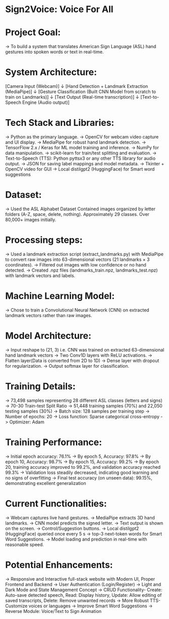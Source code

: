 # Sign2Voice: Voice For All


# Project Goal:
-> To build a system that translates American Sign Language (ASL) hand gestures into spoken words or text in real-time.


# System Architecture:
[Camera Input (Webcam)]
        ↓
[Hand Detection + Landmark Extraction (MediaPipe)]
        ↓
[Gesture Classification (Built CNN Model from scratch to train on Landmarks)]
        ↓
[Text Output (Real-time transcription)]
        ↓
[Text-to-Speech Engine (Audio output)]


# Tech Stack and Libraries:
-> Python as the primary language.
-> OpenCV for webcam video capture and UI display.
-> MediaPipe for robust hand landmark detection.
-> TensorFlow 2.x / Keras for ML model training and inference.
-> NumPy for data manipulation.
-> scikit-learn for train/test splitting and evaluation.
-> Text-to-Speech (TTS): Python pyttsx3 or any other TTS library for audio output.
-> JSON for saving label mappings and model metadata.
-> Tkinter + OpenCV video for GUI
-> Local distilgpt2 (HuggingFace) for Smart word suggestions


# Dataset:
-> Used the ASL Alphabet Dataset
            Contained images organized by letter folders (A-Z, space, delete, nothing).
            Approximately 29 classes.
            Over 80,000+ images initially.


# Processing steps:
-> Used a landmark extraction script (extract_landmarks.py) with MediaPipe to convert raw images into 63-dimensional vectors (21 landmarks × 3 coordinates).
-> Filtered out images with low confidence or no hand detected.
-> Created .npz files (landmarks_train.npz, landmarks_test.npz) with landmark vectors and labels.


# Machine Learning Model:
-> Chose to train a Convolutional Neural Network (CNN) on extracted landmark vectors rather than raw images.


# Model Architecture:
-> Input reshape to (21, 3) i.e. CNN was trained on extracted 63-dimensional hand landmark vectors
-> Two Conv1D layers with ReLU activations.
-> Flatten layer(Data is converted from 2D to 1D)
-> Dense layer with dropout for regularization.
-> Output softmax layer for classification.


# Training Details:
-> 73,498 samples representing 28 different ASL classes (letters and signs)
-> 70-30 Train-test Split Ratio -> 51,448 training samples (70%) and 22,050 testing samples (30%)
-> Batch size: 128 samples per training step
-> Number of epochs: 20
-> Loss function: Sparse categorical cross-entropy
-> Optimizer: Adam


# Training Performance:
-> Initial epoch accuracy: 76.1% 
-> By epoch 5, Accuracy: 97.8%
-> By epoch 10, Accuracy: 98.7%
-> By epoch 15, Accuracy: 99.2%
-> By epoch 20, training accuracy improved to 99.2%, and validation accuracy reached 99.3%
-> Validation loss steadily decreased, indicating good learning and no signs of overfitting
-> Final test accuracy (on unseen data): 99.15%, demonstrating excellent generalization


# Current Functionalities: 
-> Webcam captures live hand gestures.
-> MediaPipe extracts 3D hand landmarks.
-> CNN model predicts the signed letter.
-> Text output is shown on the screen.
-> Control/Suggestion buttons.
-> Local distilgpt2 (HuggingFace) queried once every 5 s → top-3 next-token words for Smart Word Suggestions.
-> Model loading and prediction in real-time with reasonable speed.


# Potential Enhancements:
-> Responsive and Interactive full-stack website with Modern UI, Proper Frontend and Backend
-> User Authentication (Login/Register)
-> Light and Dark Mode and State Management Concept
-> CRUD Functionality- 
    Create: Auto-save detected speech, 
    Read: Display history, 
    Update: Allow editing of saved transcripts, 
    Delete: Remove unwanted records
-> More Robust TTS- Customize voices or languages
-> Improve Smart Word Suggestions
-> Reverse Module: Voice/Text to Sign Animation 